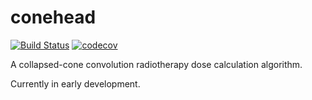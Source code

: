 # conehead

[![Build Status](https://travis-ci.com/samuelpeet/conehead.svg?branch=master)](https://travis-ci.com/samuelpeet/conehead)
[![codecov](https://codecov.io/gh/samuelpeet/conehead/branch/master/graph/badge.svg)](https://codecov.io/gh/samuelpeet/conehead)

A collapsed-cone convolution radiotherapy dose calculation algorithm. 

Currently in early development.
